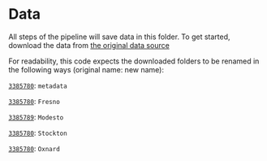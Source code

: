 # Data

All steps of the pipeline will save data in this folder. To get started, download
the data from [the original data source](https://www.ncbi.nlm.nih.gov/pmc/articles/PMC5148580/)

For readability, this code expects the downloaded folders to be renamed in the following ways (original name: new name):

[`3385780`](https://figshare.com/articles/Distributed_Solar_Photovoltaic_Array_Location_and_Extent_Data_Set_for_Remote_Sensing_Object_Identification/3385780/2): `metadata`

[`3385780`](https://figshare.com/articles/Fresno_Aerial_USGS_Imagery_from_the_Distributed_Solar_Photovoltaic_Array_Location_and_Extent_Data_Set/3385828): `Fresno`

[`3385789`](https://figshare.com/articles/Modesto_Aerial_USGS_Imagery_from_the_Distributed_Solar_Photovoltaic_Array_Location_and_Extent_Data_Set/3385789): `Modesto`

[`3385780`](https://figshare.com/articles/Stockton_Aerial_USGS_Imagery_from_the_Distributed_Solar_Photovoltaic_Array_Location_and_Extent_Data_Set/3385804): `Stockton`

[`3385780`](https://figshare.com/articles/Oxnard_Aerial_USGS_Imagery_from_the_Distributed_Solar_Photovoltaic_Array_Location_and_Extent_Data_Set/3385807): `Oxnard`
